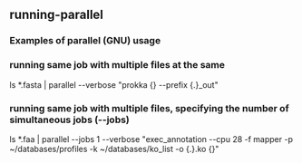 ## running-parallel
### Examples of parallel (GNU) usage

### running same job with multiple files at the same

ls *.fasta | parallel --verbose "prokka {} --prefix {.}_out"

### running same job with multiple files, specifying the number of simultaneous jobs (--jobs)

ls *.faa | parallel --jobs 1 --verbose "exec_annotation --cpu 28 -f mapper -p ~/databases/profiles -k ~/databases/ko_list -o {.}.ko {}"
